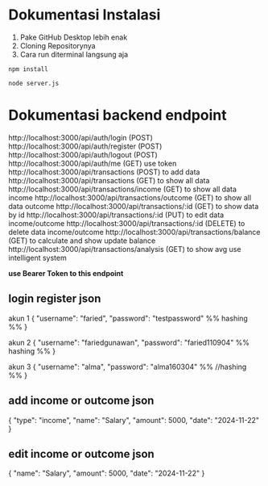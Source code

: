# **Dokumentasi Instalasi**
1. Pake GitHub Desktop lebih enak
2. Cloning Repositorynya
3. Cara run diterminal langsung aja
```
npm install
```
```
node server.js
```

# **Dokumentasi backend endpoint**
http://localhost:3000/api/auth/login (POST)
http://localhost:3000/api/auth/register (POST)
http://localhost:3000/api/auth/logout (POST)
http://localhost:3000/api/auth/me (GET) use token
http://localhost:3000/api/transactions (POST) to add data
http://localhost:3000/api/transactions (GET) to show all data
http://localhost:3000/api/transactions/income (GET) to show all data income
http://localhost:3000/api/transactions/outcome (GET) to show all data outcome
http://localhost:3000/api/transactions/:id (GET) to show data by id
http://localhost:3000/api/transactions/:id (PUT) to edit data income/outcome
http://localhost:3000/api/transactions/:id (DELETE) to delete data income/outcome
http://localhost:3000/api/transactions/balance (GET) to calculate and show update balance
http://localhost:3000/api/transactions/analysis (GET) to show avg use intelligent system 

**use Bearer Token to this endpoint**

## login register json

akun 1
{
  "username": "faried", 
  "password": "testpassword" %% hashing %%
}

akun 2
{
  "username": "fariedgunawan", 
  "password": "faried110904" %% hashing %%
}

akun 3
{
  "username": "alma", 
  "password": "alma160304" %% //hashing %%
  }
  
## add income or outcome json
{
  "type": "income",
  "name": "Salary",
  "amount": 5000,
  "date": "2024-11-22"
  }
  
## edit income or outcome json
{
  "name": "Salary",
  "amount": 5000,
  "date": "2024-11-22"
  }
